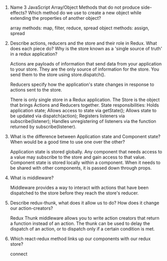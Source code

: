 1. Name 3 JavaScript Array/Object Methods that do not produce side-effects?
   Which method do we use to create a new object while extending the properties of another object?

	array methods: map, filter, reduce, spread
	object methods: assign, spread

2. Describe actions, reducers and the store and their role in Redux.
   What does each piece do? Why is the store known as a 'single source of truth' in a redux application?

	Actions are payloads of information that send data from your application to your store.
	They are the only source of information for the store. You send them to the store using store.dispatch().

	Reducers specify how the application's state changes in response to actions sent to the store.

	There is only single store in a Redux application.
	The Store is the object that brings Actions and Reducers together. 
	State responsibilities:
		Holds application state;
		Allows access to state via getState();
		Allows state to be updated via dispatch(action);
		Registers listeners via subscribe(listener);
		Handles unregistering of listeners via the function returned by subscribe(listener).

3. What is the difference between Application state and Component state? When would be a good time to use one over the other?

	Application state is stored globally. Any component that needs access to a value may subscribe to the store and gain access to that value.
	Component state is stored locally within a component. When it needs to be shared with other components, it is passed down through props.

4. What is middleware?

	Middleware provides a way to interact with actions that have been dispatched to the store before they reach the store's reducer.

5. Describe redux-thunk, what does it allow us to do? How does it change our action-creators?

	Redux Thunk middleware allows you to write action creators that return a function instead of an action.
	The thunk can be used to delay the dispatch of an action, or to dispatch only if a certain condition is met. 



6. Which react-redux method links up our components with our redux store?

	connect
		






